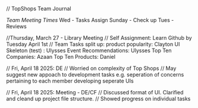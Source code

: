 // TopShops Team Journal

*Team Meeting Times*
Wed - Tasks Assign
Sunday - Check up
Tues - Reviews

//Thursday, March 27 - Library Meeting
// Self Assignment: Learn Github by Tuesday April 1st
// Team Tasks split up:
product popularity:  Clayton
UI Skeleton (test) : Ulysses
Event Recommendations: Ulysses
Top Ten Companies: Azaan
Top Ten Products: Daniel

// Fri, April 18 2025: DE
// Worried on complexity of Top Shops
// May suggest new appoach to development tasks e.g. seperation of concerns pertaining to each member developing seperate UIs

//  Fri, April 18 2025: Meeting - DE/CF
// Discussed format of UI. Clarified and cleand up project file structure.
// Showed progress on individual tasks
